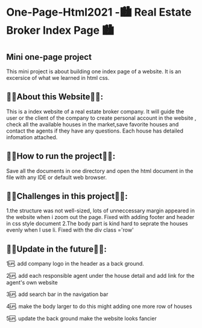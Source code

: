 # One-Page-Html2021 -🏙 Real Estate Broker Index Page 🏙

## Mini one-page project

This mini project is about building one index page of a website. It is an excersice of what we learned in html css. 


## 🥸🥸About this Website🥸🥸: 

This is a index website of a real estate broker company. It will guide the user or the client of the company to create personal account in the website , check all the available houses in the market,save favorite houses and contact the agents if they have any questions. Each house has detailed infomation attached.
 
 
## 🧐🧐How to run the project🧐🧐:

Save all the documents in one directory and open the html document in the file with any IDE or default web browser.


## 🤯🤯Challenges in this project🤯🤯:

1.the structure was not well-sized, lots of unneccessary margin appeared in the website when i zoom out the page. Fixed with adding footer and header in css style document
2.The body part is kind hard to seprate the houses evenly when I use li. Fixed with the div class ='row'


## 🚀🚀Update in the future🚀🚀:
1🆙. add company logo in the header as a back ground.

2🆙. add each responsible agent under the house detail and add link for the agent's own website

3🆙. add search bar in the navigation bar

4🆙. make the body larger to do this might adding one more row of houses

5🆙. update the back ground make the website looks fancier 
